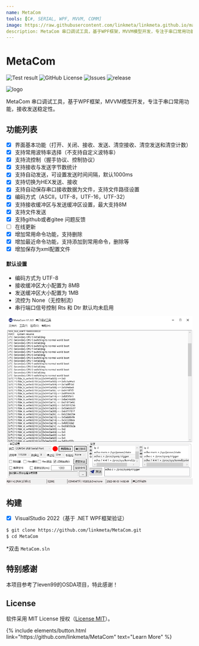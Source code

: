 ```yaml
---
name: MetaCom
tools: [C#, SERIAL, WPF, MVVM, COMM]
image: https://raw.githubusercontent.com/linkmeta/linkmeta.github.io/main/assets/MetaCom.png
description: MetaCom 串口调试工具，基于WPF框架，MVVM模型开发，专注于串口常用功能，接收发送稳定性.
---
```


# MetaCom
![Test result](https://img.shields.io/badge/Windows-passing-green)
![GitHub License](https://img.shields.io/github/license/linkmeta/MetaCom?color=blue&style=flat-square)
![Issues](https://img.shields.io/github/issues/linkmeta/MetaCom?color=blue&style=flat-square)
![release](https://img.shields.io/github/release/linkmeta/MetaCom.svg)

![logo](https://raw.githubusercontent.com/linkmeta/linkmeta.github.io/d54202e24c6f92698cfa90eed6b27605dc034f80/assets/favicon.ico)

MetaCom 串口调试工具，基于WPF框架，MVVM模型开发，专注于串口常用功能，接收发送稳定性。

## 功能列表

- [x] 界面基本功能（打开、关闭、接收、发送、清空接收、清空发送和清空计数）
- [x] 支持常用波特率选择（不支持自定义波特率）
- [x] 支持流控制（握手协议、控制协议）
- [x] 支持接收与发送字节数统计
- [x] 支持自动发送，可设置发送时间间隔，默认1000ms
- [x] 支持切换为HEX发送、接收
- [x] 支持自动保存串口接收数据为文件，支持文件路径设置
- [x] 编码方式（ASCII，UTF-8，UTF-16，UTF-32）
- [x] 支持接收缓冲区与发送缓冲区设置，最大支持8M
- [x] 支持文件发送
- [x] 支持github或者gitee 问题反馈
- [ ] 在线更新
- [x] 增加常用命令功能，支持删除
- [x] 增加最近命令功能，支持添加到常用命令，删除等
- [x] 增加保存为xml配置文件

####  默认设置
* 编码方式为 UTF-8 
* 接收缓冲区大小配置为 8MB
* 发送缓冲区大小配置为 1MB
* 流控为 None（无控制流）
* 串行端口信号控制 Rts 和 Dtr 默认均未启用
<img src="https://raw.githubusercontent.com/linkmeta/linkmeta.github.io/main/assets/MetaCom.png" width="700">


## 构建

- [x] VisualStudio 2022（基于 .NET WPF框架验证）

```bash
$ git clone https://github.com/linkmeta/MetaCom.git
$ cd MetaCom
```
*双击 `MetaCom.sln`

## 特别感谢

本项目参考了leven99的OSDA项目，特此感谢！

## License

软件采用 MIT License 授权（[License MIT](./LICENSE)）。



<p class="text-center">
{% include elements/button.html link="https://github.com/linkmeta/MetaCom" text="Learn More" %}
</p>